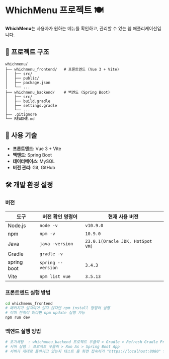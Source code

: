 # WhichMenu 프로젝트 🍽️

**WhichMenu**는 사용자가 원하는 메뉴를 확인하고, 관리할 수 있는 웹 애플리케이션입니다.

## 📁 프로젝트 구조
```plaintext
whichmenu/
├── whichmenu_frontend/   # 프론트엔드 (Vue 3 + Vite)
│   ├── src/
│   ├── public/
│   ├── package.json
│   └── ...
├── whichmenu_backend/    # 백엔드 (Spring Boot)
│   ├── src/
│   ├── build.gradle
│   ├── settings.gradle
│   └── ...
├── .gitignore
└── README.md
```

## 🚀 사용 기술
- **프론트엔드**: Vue 3 + Vite
- **백엔드**: Spring Boot
- **데이터베이스**: MySQL
- **버전 관리**: Git, GitHub

## 🛠️ 개발 환경 설정

### 버전
| 도구 | 버전 확인 명령어 | 현재 사용 버전 |
|------|----------------|---------------|
| Node.js | `node -v` | `v10.9.0` |
| npm | `npm -v` | `10.9.0` |
| Java | `java -version` | `23.0.1(Oracle JDK, HotSpot VM)` |
| Gradle | `gradle -v` |  |
| spring boot | `spring --version` | `3.4.3` |
| Vite | `npm list vue` | `3.5.13` |


### 프론트엔드 실행 방법
```sh
cd whichmenu_frontend
# 패키지가 설치되어 있지 않다면 npm install 명령어 실행
# 이미 한적이 있다면 npm update 실행 가능
npm run dev
```

### 백엔드 실행 방법
```sh
# 초기세팅  : whichmneu_backend 프로젝트 우클릭 > Gradle > Refresh Gradle Project
# 서버 실행 : 프로젝트 우클릭 > Run As > Spring Boot App
# 서버가 제대로 돌아가고 있는지 테스트 홈 화면 접속하기 "https://localhost:8080" > Console에 관리자 정보가 찍히면 DB까지 연결 성공
```
